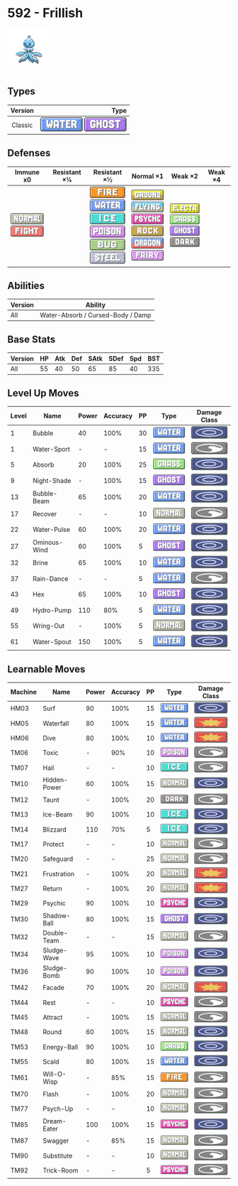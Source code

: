 # 592 - Frillish

![frillish](../img/pokemon/592.png)

## Types

| Version | Type                                                              |
| :-----: | ----------------------------------------------------------------: |
| Classic | ![water](../img/types/water.png) ![ghost](../img/types/ghost.png) |

## Defenses

| Immune x0                                                                     | Resistant ×¼ | Resistant ×½                                                                                                                                                                                                      | Normal ×1                                                                                                                                                                                                                         | Weak ×2                                                                                                                                             | Weak ×4 |
| ----------------------------------------------------------------------------- | ------------ | ----------------------------------------------------------------------------------------------------------------------------------------------------------------------------------------------------------------- | --------------------------------------------------------------------------------------------------------------------------------------------------------------------------------------------------------------------------------- | --------------------------------------------------------------------------------------------------------------------------------------------------- | ------- |
| ![normal](../img/types/normal.png)<br/>![fighting](../img/types/fighting.png) |              | ![fire](../img/types/fire.png)<br/>![water](../img/types/water.png)<br/>![ice](../img/types/ice.png)<br/>![poison](../img/types/poison.png)<br/>![bug](../img/types/bug.png)<br/>![steel](../img/types/steel.png) | ![ground](../img/types/ground.png)<br/>![flying](../img/types/flying.png)<br/>![psychic](../img/types/psychic.png)<br/>![rock](../img/types/rock.png)<br/>![dragon](../img/types/dragon.png)<br/>![fairy](../img/types/fairy.png) | ![electric](../img/types/electric.png)<br/>![grass](../img/types/grass.png)<br/>![ghost](../img/types/ghost.png)<br/>![dark](../img/types/dark.png) |         |

## Abilities

| Version | Ability                           |
| ------- | --------------------------------- |
| All     | Water-Absorb / Cursed-Body / Damp |

## Base Stats

| Version | HP | Atk | Def | SAtk | SDef | Spd | BST |
| ------- | -- | --- | --- | ---- | ---- | --- | --- |
| All     | 55 | 40  | 50  | 65   | 85   | 40  | 335 |

## Level Up Moves

| Level | Name         | Power | Accuracy | PP | Type                               | Damage Class                         |
| ----- | ------------ | ----- | -------- | -- | ---------------------------------- | ------------------------------------ |
| 1     | Bubble       | 40    | 100%     | 30 | ![water](../img/types/water.png)   | ![special](../img/types/special.png) |
| 1     | Water-Sport  | -     | -        | 15 | ![water](../img/types/water.png)   | ![status](../img/types/status.png)   |
| 5     | Absorb       | 20    | 100%     | 25 | ![grass](../img/types/grass.png)   | ![special](../img/types/special.png) |
| 9     | Night-Shade  | -     | 100%     | 15 | ![ghost](../img/types/ghost.png)   | ![special](../img/types/special.png) |
| 13    | Bubble-Beam  | 65    | 100%     | 20 | ![water](../img/types/water.png)   | ![special](../img/types/special.png) |
| 17    | Recover      | -     | -        | 10 | ![normal](../img/types/normal.png) | ![status](../img/types/status.png)   |
| 22    | Water-Pulse  | 60    | 100%     | 20 | ![water](../img/types/water.png)   | ![special](../img/types/special.png) |
| 27    | Ominous-Wind | 60    | 100%     | 5  | ![ghost](../img/types/ghost.png)   | ![special](../img/types/special.png) |
| 32    | Brine        | 65    | 100%     | 10 | ![water](../img/types/water.png)   | ![special](../img/types/special.png) |
| 37    | Rain-Dance   | -     | -        | 5  | ![water](../img/types/water.png)   | ![status](../img/types/status.png)   |
| 43    | Hex          | 65    | 100%     | 10 | ![ghost](../img/types/ghost.png)   | ![special](../img/types/special.png) |
| 49    | Hydro-Pump   | 110   | 80%      | 5  | ![water](../img/types/water.png)   | ![special](../img/types/special.png) |
| 55    | Wring-Out    | -     | 100%     | 5  | ![normal](../img/types/normal.png) | ![special](../img/types/special.png) |
| 61    | Water-Spout  | 150   | 100%     | 5  | ![water](../img/types/water.png)   | ![special](../img/types/special.png) |

## Learnable Moves

| Machine | Name         | Power | Accuracy | PP | Type                                 | Damage Class                           |
| ------- | ------------ | ----- | -------- | -- | ------------------------------------ | -------------------------------------- |
| HM03    | Surf         | 90    | 100%     | 15 | ![water](../img/types/water.png)     | ![special](../img/types/special.png)   |
| HM05    | Waterfall    | 80    | 100%     | 15 | ![water](../img/types/water.png)     | ![physical](../img/types/physical.png) |
| HM06    | Dive         | 80    | 100%     | 10 | ![water](../img/types/water.png)     | ![physical](../img/types/physical.png) |
| TM06    | Toxic        | -     | 90%      | 10 | ![poison](../img/types/poison.png)   | ![status](../img/types/status.png)     |
| TM07    | Hail         | -     | -        | 10 | ![ice](../img/types/ice.png)         | ![status](../img/types/status.png)     |
| TM10    | Hidden-Power | 60    | 100%     | 15 | ![normal](../img/types/normal.png)   | ![special](../img/types/special.png)   |
| TM12    | Taunt        | -     | 100%     | 20 | ![dark](../img/types/dark.png)       | ![status](../img/types/status.png)     |
| TM13    | Ice-Beam     | 90    | 100%     | 10 | ![ice](../img/types/ice.png)         | ![special](../img/types/special.png)   |
| TM14    | Blizzard     | 110   | 70%      | 5  | ![ice](../img/types/ice.png)         | ![special](../img/types/special.png)   |
| TM17    | Protect      | -     | -        | 10 | ![normal](../img/types/normal.png)   | ![status](../img/types/status.png)     |
| TM20    | Safeguard    | -     | -        | 25 | ![normal](../img/types/normal.png)   | ![status](../img/types/status.png)     |
| TM21    | Frustration  | -     | 100%     | 20 | ![normal](../img/types/normal.png)   | ![physical](../img/types/physical.png) |
| TM27    | Return       | -     | 100%     | 20 | ![normal](../img/types/normal.png)   | ![physical](../img/types/physical.png) |
| TM29    | Psychic      | 90    | 100%     | 10 | ![psychic](../img/types/psychic.png) | ![special](../img/types/special.png)   |
| TM30    | Shadow-Ball  | 80    | 100%     | 15 | ![ghost](../img/types/ghost.png)     | ![special](../img/types/special.png)   |
| TM32    | Double-Team  | -     | -        | 15 | ![normal](../img/types/normal.png)   | ![status](../img/types/status.png)     |
| TM34    | Sludge-Wave  | 95    | 100%     | 10 | ![poison](../img/types/poison.png)   | ![special](../img/types/special.png)   |
| TM36    | Sludge-Bomb  | 90    | 100%     | 10 | ![poison](../img/types/poison.png)   | ![special](../img/types/special.png)   |
| TM42    | Facade       | 70    | 100%     | 20 | ![normal](../img/types/normal.png)   | ![physical](../img/types/physical.png) |
| TM44    | Rest         | -     | -        | 10 | ![psychic](../img/types/psychic.png) | ![status](../img/types/status.png)     |
| TM45    | Attract      | -     | 100%     | 15 | ![normal](../img/types/normal.png)   | ![status](../img/types/status.png)     |
| TM48    | Round        | 60    | 100%     | 15 | ![normal](../img/types/normal.png)   | ![special](../img/types/special.png)   |
| TM53    | Energy-Ball  | 90    | 100%     | 10 | ![grass](../img/types/grass.png)     | ![special](../img/types/special.png)   |
| TM55    | Scald        | 80    | 100%     | 15 | ![water](../img/types/water.png)     | ![special](../img/types/special.png)   |
| TM61    | Will-O-Wisp  | -     | 85%      | 15 | ![fire](../img/types/fire.png)       | ![status](../img/types/status.png)     |
| TM70    | Flash        | -     | 100%     | 20 | ![normal](../img/types/normal.png)   | ![status](../img/types/status.png)     |
| TM77    | Psych-Up     | -     | -        | 10 | ![normal](../img/types/normal.png)   | ![status](../img/types/status.png)     |
| TM85    | Dream-Eater  | 100   | 100%     | 15 | ![psychic](../img/types/psychic.png) | ![special](../img/types/special.png)   |
| TM87    | Swagger      | -     | 85%      | 15 | ![normal](../img/types/normal.png)   | ![status](../img/types/status.png)     |
| TM90    | Substitute   | -     | -        | 10 | ![normal](../img/types/normal.png)   | ![status](../img/types/status.png)     |
| TM92    | Trick-Room   | -     | -        | 5  | ![psychic](../img/types/psychic.png) | ![status](../img/types/status.png)     |